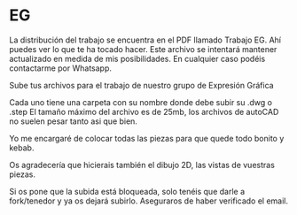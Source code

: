 # EG

La distribución del trabajo se encuentra en el PDF llamado Trabajo EG. Ahí puedes ver lo que te ha tocado hacer. Este archivo se intentará 
mantener actualizado en medida de mis posibilidades. En cualquier caso podéis contactarme por Whatsapp. 

Sube tus archivos para el trabajo de nuestro grupo de Expresión Gráfica

Cada uno tiene una carpeta con su nombre donde debe subir su .dwg o .step 
El tamaño máximo del archivo es de 25mb, los archivos de autoCAD no suelen pesar tanto asi que bien. 

Yo me encargaré de colocar todas las piezas para que quede todo bonito y kebab. 

Os agradecería que hicierais también el dibujo 2D, las vistas de vuestras piezas.

Si os pone que la subida está bloqueada, solo tenéis que darle a fork/tenedor y ya os dejará subirlo. Aseguraros de haber verificado 
el email.
